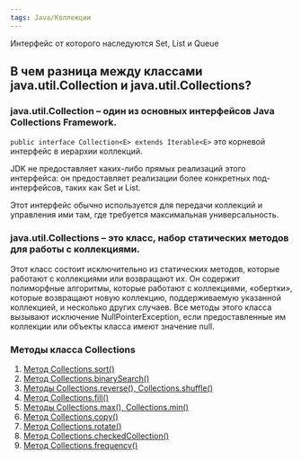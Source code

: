 ```yaml
---
tags: Java/Коллекции
--- 
```

Интерфейс от которого наследуются Set, List и Queue

## В чем разница между классами java.util.Collection и java.util.Collections?
### java.util.Collection – один из основных интерфейсов Java Collections Framework.
`public interface Collection<E> extends Iterable<E>` это корневой интерфейс в иерархии коллекций.

JDK не предоставляет каких-либо прямых реализаций этого интерфейса: он предоставляет реализации более конкретных под-интерфейсов, таких как Set и List.

Этот интерфейс обычно используется для передачи коллекций и управления ими там, где требуется максимальная универсальность.

### java.util.Collections – это класс, набор статических методов для работы с коллекциями.

Этот класс состоит исключительно из статических методов, которые работают с коллекциями или возвращают их. Он содержит полиморфные алгоритмы, которые работают с коллекциями, «обертки», которые возвращают новую коллекцию, поддерживаемую указанной коллекцией, и несколько других случаев. Все методы этого класса вызывают исключение NullPointerException, если предоставленные им коллекции или объекты класса имеют значение null.
### Методы класса Collections
1. [Метод Collections.sort()](https://www.examclouds.com/ru/java/java-core-russian/algoritm-collections#header1)
2. [Метод Collections.binarySearch()](https://www.examclouds.com/ru/java/java-core-russian/algoritm-collections#header2)
3. [Методы Collections.reverse(), Collections.shuffle()](https://www.examclouds.com/ru/java/java-core-russian/algoritm-collections#header3)
4. [Метод Collections.fill()](https://www.examclouds.com/ru/java/java-core-russian/algoritm-collections#header4)
5. [Методы Collections.max(), Collections.min()](https://www.examclouds.com/ru/java/java-core-russian/algoritm-collections#header5)
6. [Метод Collections.copy()](https://www.examclouds.com/ru/java/java-core-russian/algoritm-collections#header6)
7. [Метод Collections.rotate()](https://www.examclouds.com/ru/java/java-core-russian/algoritm-collections#header7)
8. [Метод Collections.checkedCollection()](https://www.examclouds.com/ru/java/java-core-russian/algoritm-collections#header8)
9. [Метод Collections.frequency()](https://www.examclouds.com/ru/java/java-core-russian/algoritm-collections#header9)

